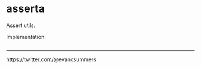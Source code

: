 # asserta

Assert utils.

Implementation:
```javascript
```

<hr>
https://twitter.com/@evanxsummers

